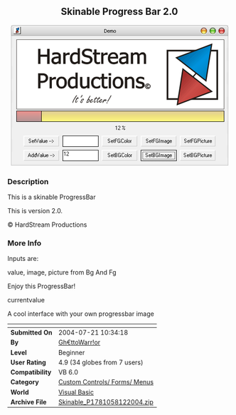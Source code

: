 ﻿<div align="center">

## Skinable Progress Bar 2\.0

<img src="PIC2004812841474161.gif">
</div>

### Description

This is a skinable ProgressBar

This is version 2.0.

© HardStream Productions
 
### More Info
 
Inputs are:

value, image, picture from Bg And Fg

Enjoy this ProgressBar!

currentvalue

A cool interface with your own progressbar image


<span>             |<span>
---                |---
**Submitted On**   |2004-07-21 10:34:18
**By**             |[Gh€ttoWarr\!or](https://github.com/Planet-Source-Code/PSCIndex/blob/master/ByAuthor/gh-ttowarr-or.md)
**Level**          |Beginner
**User Rating**    |4.9 (34 globes from 7 users)
**Compatibility**  |VB 6\.0
**Category**       |[Custom Controls/ Forms/  Menus](https://github.com/Planet-Source-Code/PSCIndex/blob/master/ByCategory/custom-controls-forms-menus__1-4.md)
**World**          |[Visual Basic](https://github.com/Planet-Source-Code/PSCIndex/blob/master/ByWorld/visual-basic.md)
**Archive File**   |[Skinable\_P1781058122004\.zip](https://github.com/Planet-Source-Code/gh-ttowarr-or-skinable-progress-bar-2-0__1-55523/archive/master.zip)








